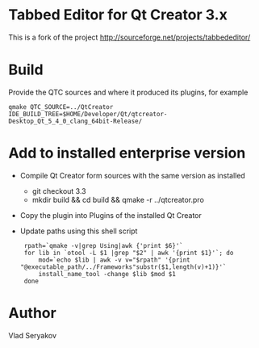 # Tabbed Editor for Qt Creator 3.x

This is a fork of the project http://sourceforge.net/projects/tabbededitor/

# Build

Provide the QTC sources and where it produced its plugins, for example

	qmake QTC_SOURCE=../QtCreator IDE_BUILD_TREE=$HOME/Developer/Qt/qtcreator-Desktop_Qt_5_4_0_clang_64bit-Release/

# Add to installed enterprise version

 - Compile Qt Creator form sources with the same version as installed 
   - git checkout 3.3
   - mkdir build && cd build && qmake -r ../qtcreator.pro
 - Copy the plugin into Plugins of the installed Qt Creator
 - Update paths using this shell script

        rpath=`qmake -v|grep Using|awk {'print $6}'`
	    for lib in `otool -L $1 |grep "$2" | awk '{print $1}'`; do
  	        mod=`echo $lib | awk -v v="$rpath" '{print "@executable_path/../Frameworks"substr($1,length(v)+1)}'`
    	    install_name_tool -change $lib $mod $1
        done


# Author
Vlad Seryakov
